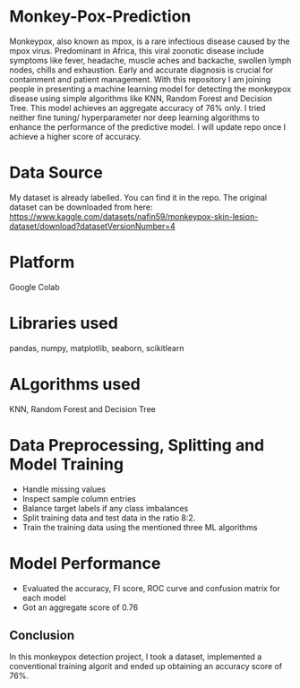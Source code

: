 # Monkey-Pox-Prediction
Monkeypox, also known as mpox, is a rare infectious disease caused by the mpox virus. Predominant in Africa, this viral zoonotic disease  include symptoms like fever, headache, muscle aches and backache, swollen lymph nodes, chills and exhaustion. Early and accurate diagnosis is crucial for containment and patient management. With this repository I am joining people in presenting a machine learning model for detecting the monkeypox disease using simple algorithms like KNN, Random Forest and Decision Tree. This model achieves an aggregate accuracy of 76% only. I tried neither fine tuning/ hyperparameter nor deep learning algorithms to enhance the performance of the predictive model. I will update repo once I achieve a higher score of accuracy.

# Data Source
My dataset is already labelled. You can find it in the repo. The original dataset can be downloaded from here:
https://www.kaggle.com/datasets/nafin59/monkeypox-skin-lesion-dataset/download?datasetVersionNumber=4

# Platform 
Google Colab

# Libraries used
pandas, numpy, matplotlib, seaborn, scikitlearn

# ALgorithms used
KNN, Random Forest and Decision Tree

# Data Preprocessing, Splitting and Model Training
*	Handle missing values
*	Inspect sample column entries
*	Balance target labels if any class imbalances
*	Split training data and test data in the ratio 8:2.
*	Train the training data using the mentioned three ML algorithms

# Model Performance 
*	Evaluated the accuracy, FI score, ROC curve and confusion matrix for each model
*	Got an aggregate score of 0.76


## Conclusion
In this monkeypox detection project, I took a dataset, implemented a conventional training algorit and ended up obtaining an accuracy score of 76%.



